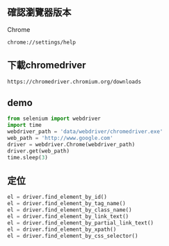 
## 確認瀏覽器版本
Chrome
```commandline
chrome://settings/help
```
## 下載chromedriver
```commandline
https://chromedriver.chromium.org/downloads
```
## demo
```py
from selenium import webdriver
import time
webdriver_path = 'data/webdriver/chromedriver.exe'
web_path = 'http://www.google.com'
driver = webdriver.Chrome(webdriver_path)
driver.get(web_path)
time.sleep(3)
```
## 定位
```py
el = driver.find_element_by_id()
el = driver.find_element_by_tag_name()
el = driver.find_element_by_class_name()
el = driver.find_element_by_link_text()
el = driver.find_element_by_partial_link_text()
el = driver.find_element_by_xpath()
el = driver.find_element_by_css_selector()
```